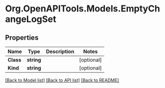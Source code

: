 # Org.OpenAPITools.Models.EmptyChangeLogSet

## Properties

Name | Type | Description | Notes
------------ | ------------- | ------------- | -------------
**Class** | **string** |  | [optional] 
**Kind** | **string** |  | [optional] 

[[Back to Model list]](../README.md#documentation-for-models) [[Back to API list]](../README.md#documentation-for-api-endpoints) [[Back to README]](../README.md)

